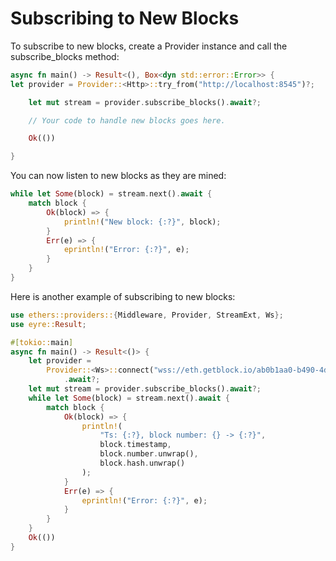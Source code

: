 # Subscribing to New Blocks

To subscribe to new blocks, create a Provider instance and call the subscribe_blocks method:

```rust
async fn main() -> Result<(), Box<dyn std::error::Error>> {
let provider = Provider::<Http>::try_from("http://localhost:8545")?;

    let mut stream = provider.subscribe_blocks().await?;

    // Your code to handle new blocks goes here.

    Ok(())

}
```

You can now listen to new blocks as they are mined:

```rust
while let Some(block) = stream.next().await {
    match block {
        Ok(block) => {
            println!("New block: {:?}", block);
        }
        Err(e) => {
            eprintln!("Error: {:?}", e);
        }
    }
}
```

Here is another example of subscribing to new blocks:

```rust
use ethers::providers::{Middleware, Provider, StreamExt, Ws};
use eyre::Result;

#[tokio::main]
async fn main() -> Result<()> {
    let provider =
        Provider::<Ws>::connect("wss://eth.getblock.io/ab0b1aa0-b490-4dc0-9bda-817c897a4580/mainnet")
            .await?;
    let mut stream = provider.subscribe_blocks().await?;
    while let Some(block) = stream.next().await {
        match block {
            Ok(block) => {
                println!(
                    "Ts: {:?}, block number: {} -> {:?}",
                    block.timestamp,
                    block.number.unwrap(),
                    block.hash.unwrap()
                );
            }
            Err(e) => {
                eprintln!("Error: {:?}", e);
            }
        }
    }
    Ok(())
}
```
